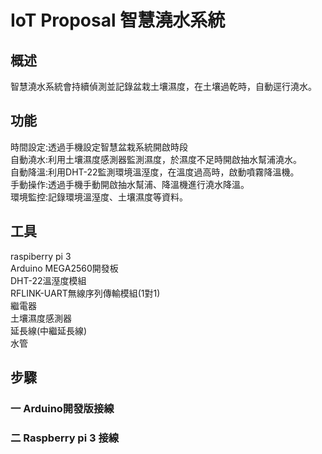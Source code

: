 # IoT Proposal 智慧澆水系統

## 概述
智慧澆水系統會持續偵測並記錄盆栽土壤濕度，在土壤過乾時，自動逕行澆水。  

## 功能

時間設定:透過手機設定智慧盆栽系統開啟時段  
自動澆水:利用土壤濕度感測器監測濕度，於濕度不足時開啟抽水幫浦澆水。  
自動降溫:利用DHT-22監測環境溫溼度，在溫度過高時，啟動噴霧降溫機。  
手動操作:透過手機手動開啟抽水幫浦、降溫機進行澆水降溫。  
環境監控:記錄環境溫溼度、土壤濕度等資料。  

## 工具
raspiberry pi 3  
Arduino MEGA2560開發板  
DHT-22溫溼度模組  
RFLINK-UART無線序列傳輸模組(1對1)  
繼電器  
土壤濕度感測器  
延長線(中繼延長線)  
水管  

## 步驟
### 一 Arduino開發版接線

### 二 Raspberry pi 3 接線
